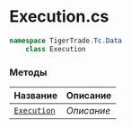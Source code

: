 
# Execution.cs
```csharp
namespace TigerTrade.Tc.Data  
    class Execution
```

### Методы
| Название | Описание |
| --- | --- |
| [`Execution`](./Методы/Execution.md) | *Описание* |
